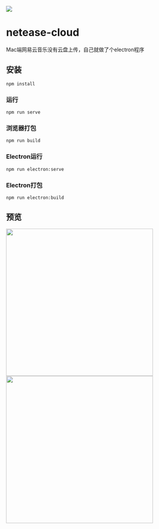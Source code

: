 ![](https://cdn.jsdelivr.net/gh/daodaolee/photobed@main/img/20220119050208.png)
# netease-cloud
Mac端网易云音乐没有云盘上传，自己就做了个electron程序

## 安装
```
npm install
```

### 运行
```
npm run serve
```

### 浏览器打包
```
npm run build
```
### Electron运行
```
npm run electron:serve
```

### Electron打包
```
npm run electron:build
```
## 预览
<img src="https://cdn.jsdelivr.net/gh/daodaolee/photobed@main/img/20220119050335.png" style="width: 400px">
<img src="https://cdn.jsdelivr.net/gh/daodaolee/photobed@main/img/20220119050305.png" style="width: 400px">

